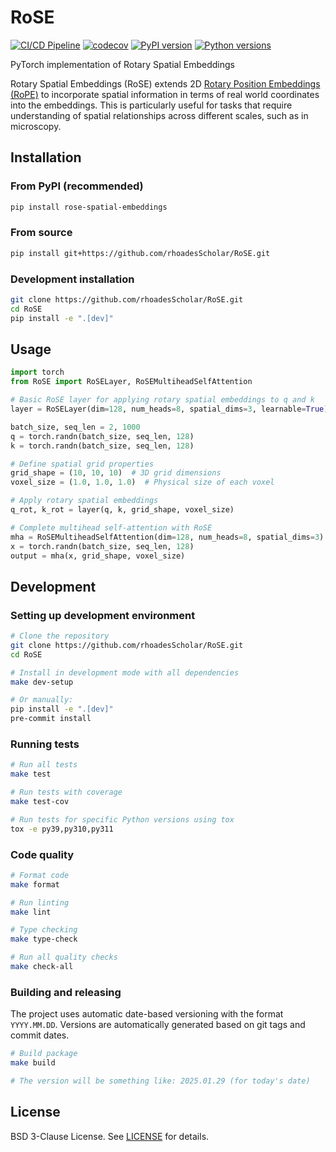 # RoSE

[![CI/CD Pipeline](https://github.com/rhoadesScholar/RoSE/actions/workflows/ci-cd.yml/badge.svg)](https://github.com/rhoadesScholar/RoSE/actions/workflows/ci-cd.yml)
[![codecov](https://codecov.io/gh/rhoadesScholar/RoSE/branch/main/graph/badge.svg)](https://codecov.io/gh/rhoadesScholar/RoSE)
[![PyPI version](https://badge.fury.io/py/rose-spatial-embeddings.svg)](https://badge.fury.io/py/rose-spatial-embeddings)
[![Python versions](https://img.shields.io/pypi/pyversions/rose-spatial-embeddings.svg)](https://pypi.org/project/rose-spatial-embeddings/)

PyTorch implementation of Rotary Spatial Embeddings

Rotary Spatial Embeddings (RoSE) extends 2D [Rotary Position Embeddings (RoPE)](https://arxiv.org/abs/2403.13298) to incorporate spatial information in terms of real world coordinates into the embeddings. This is particularly useful for tasks that require understanding of spatial relationships across different scales, such as in microscopy.

## Installation

### From PyPI (recommended)

```bash
pip install rose-spatial-embeddings
```

### From source

```bash
pip install git+https://github.com/rhoadesScholar/RoSE.git
```

### Development installation

```bash
git clone https://github.com/rhoadesScholar/RoSE.git
cd RoSE
pip install -e ".[dev]"
```

## Usage

```python
import torch
from RoSE import RoSELayer, RoSEMultiheadSelfAttention

# Basic RoSE layer for applying rotary spatial embeddings to q and k
layer = RoSELayer(dim=128, num_heads=8, spatial_dims=3, learnable=True)

batch_size, seq_len = 2, 1000
q = torch.randn(batch_size, seq_len, 128)
k = torch.randn(batch_size, seq_len, 128)

# Define spatial grid properties
grid_shape = (10, 10, 10)  # 3D grid dimensions
voxel_size = (1.0, 1.0, 1.0)  # Physical size of each voxel

# Apply rotary spatial embeddings
q_rot, k_rot = layer(q, k, grid_shape, voxel_size)

# Complete multihead self-attention with RoSE
mha = RoSEMultiheadSelfAttention(dim=128, num_heads=8, spatial_dims=3)
x = torch.randn(batch_size, seq_len, 128)
output = mha(x, grid_shape, voxel_size)
```

## Development

### Setting up development environment

```bash
# Clone the repository
git clone https://github.com/rhoadesScholar/RoSE.git
cd RoSE

# Install in development mode with all dependencies
make dev-setup

# Or manually:
pip install -e ".[dev]"
pre-commit install
```

### Running tests

```bash
# Run all tests
make test

# Run tests with coverage
make test-cov

# Run tests for specific Python versions using tox
tox -e py39,py310,py311
```

### Code quality

```bash
# Format code
make format

# Run linting
make lint

# Type checking
make type-check

# Run all quality checks
make check-all
```

### Building and releasing

The project uses automatic date-based versioning with the format `YYYY.MM.DD`. Versions are automatically generated based on git tags and commit dates.

```bash
# Build package
make build

# The version will be something like: 2025.01.29 (for today's date)
```

## License

BSD 3-Clause License. See [LICENSE](LICENSE) for details.